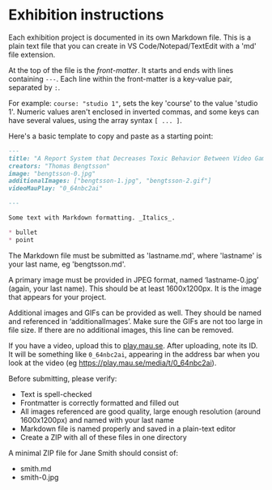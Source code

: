 # Exhibition instructions

Each exhibition project is documented in its own Markdown file. This is a plain text file that you can create in VS Code/Notepad/TextEdit with a 'md' file extension.

At the top of the file is the _front-matter_. It starts and ends with lines containing `---`. Each line within the front-matter is a key-value pair, separated by `:`.

For example: `course: "studio 1"`, sets the key 'course' to the value 'studio 1'. Numeric values aren't enclosed in inverted commas, and some keys can have several values, using the array syntax `[ ... ]`.

Here's a basic template to copy and paste as a starting point:

```md
---
title: "A Report System that Decreases Toxic Behavior Between Video Game Players"
creators: "Thomas Bengtsson"
image: "bengtsson-0.jpg"
additionalImages: ["bengtsson-1.jpg", "bengtsson-2.gif"]
videoMauPlay: "0_64nbc2ai"

---

Some text with Markdown formatting. _Italics_.

* bullet
* point

```

The Markdown file must be submitted as 'lastname.md', where 'lastname' is your last name, eg 'bengtsson.md'.

A primary image must be provided in JPEG format, named ‘lastname-0.jpg’ (again, your last name). This should be at least 1600x1200px. It is the image that appears for your project.

Additional images and GIFs can be provided as well. They should be named and referenced in ‘additionalImages’. Make sure the GIFs are not too large in file size. If there are no additional images, this line can be removed. 

If you have a video, upload this to [play.mau.se](http://play.mau.se). After uploading, note its ID. It will be something like `0_64nbc2ai`, appearing in the address bar when you look at the video (eg https://play.mau.se/media/t/0_64nbc2ai).

Before submitting, please verify:
* Text is spell-checked
* Frontmatter is correctly formatted and filled out
* All images referenced are good quality, large enough resolution (around 1600x1200px) and named with your last name
* Markdown file is named properly and saved in a plain-text editor
* Create a ZIP with all of these files in one directory

A minimal ZIP file for Jane Smith should consist of:
* smith.md
* smith-0.jpg

